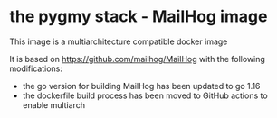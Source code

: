 # the pygmy stack - MailHog image

This image is a multiarchitecture compatible docker image

It is based on https://github.com/mailhog/MailHog with the following modifications:
- the go version for building MailHog has been updated to go 1.16
- the dockerfile build process has been moved to GitHub actions to enable multiarch